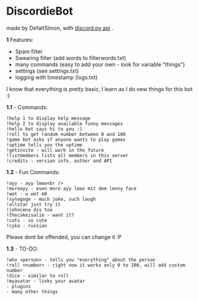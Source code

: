 # DiscordieBot
made by DefaltSimon, with [discord.py api](https://github.com/Rapptz/discord.py) .

**1** Features:
- Spam filter
- Swearing filter (add words to filterwords.txt)
- many commands (easy to add your own - look for variable "things")
- settings (see settings.txt)  
- logging with timestamp (logs.txt)  

I know that everything is pretty basic, I learn as I do new things for this bot :)

**1.1** - Commands:  
```
!help 1 to display help message
!help 2 to display available funny messages  
!hello bot says hi to you :)  
!roll to get random number between 0 and 100  
!game bot asks if anyone wants to play games  
!uptime tells you the uptime  
!getinvite - will work in the future  
!listmembers lists all members in this server  
!credits - version info, author and API  
```
**1.2** - Fun Commands:  
```
!ayy - ayy lmao<br />
!moreayy - even more ayy lmao mit dem lenny face  
!wot - u wot m8  
!synagoge - much joke, such laugh  
!allstar just try it   
!johncena dis too   
!thecakeisalie - want it?  
!cats - so cute  
!cyka - russian
```
Please dont be offended, you can change it :P  
  
**1.3** - TO-DO:
```
!who <person> - tells you "everything" about the person  
!roll <number> - right now it works only 0 to 100, will add custom number  
!dice - similar to roll
!myavatar - links your avatar
- plugins
- many other things
```
